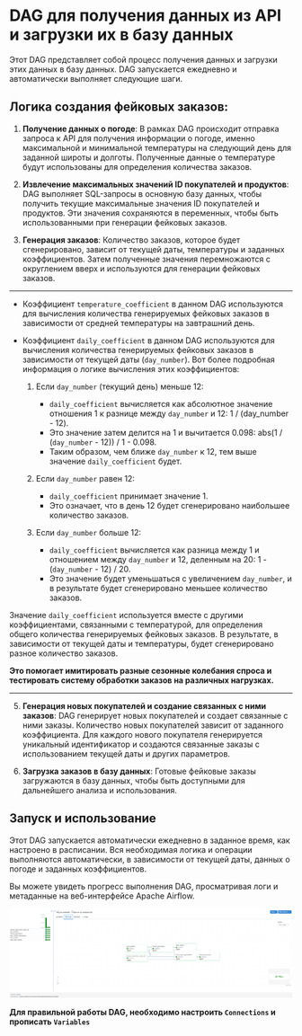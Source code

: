 # DAG для получения данных из API и загрузки их в базу данных

Этот DAG представляет собой процесс получения данных и загрузки этих данных в базу данных. DAG запускается ежедневно и автоматически выполняет следующие шаги.

## Логика создания фейковых заказов:

1. **Получение данных о погоде**: В рамках DAG происходит отправка запроса к API для получения информации
о погоде, именно максимальной и минимальной температуры на следующий день для заданной широты и долготы.
Полученные данные о температуре будут использованы для определения количества заказов.

2. **Извлечение максимальных значений ID покупателей и продуктов**: DAG выполняет SQL-запросы в основную базу
данных, чтобы получить текущие максимальные значения ID покупателей и продуктов. Эти значения сохраняются 
в переменных, чтобы быть использованными при генерации фейковых заказов.

3. **Генерация заказов**: Количество заказов, которое будет сгенерировано, зависит от текущей даты,
температуры и заданных коэффициентов. Затем полученные значения перемножаются с округлением вверх 
и используются для генерации фейковых заказов.
---
* Коэффициент `temperature_coefficient` в данном DAG используются для вычисления количества генерируемых фейковых 
заказов в зависимости от средней температуры на завтрашний день.


* Коэффициент `daily_coefficient` в данном DAG используются для вычисления количества генерируемых фейковых 
заказов в зависимости от текущей даты (`day_number`). Вот более подробная информация о логике вычисления 
этих коэффициентов:

   1. Если `day_number` (текущий день) меньше 12:
      - `daily_coefficient` вычисляется как абсолютное значение отношения 1 к разнице между `day_number` и 12: 1 / (day_number - 12).
      - Это значение затем делится на 1 и вычитается 0.098: abs(1 / (`day_number` - 12)) / 1 - 0.098.
      - Таким образом, чем ближе `day_number` к 12, тем выше значение `daily_coefficient` будет.

   2. Если `day_number` равен 12:
      - `daily_coefficient` принимает значение 1.
      - Это означает, что в день 12 будет сгенерировано наибольшее количество заказов.

   3. Если `day_number` больше 12:
      - `daily_coefficient` вычисляется как разница между 1 и отношением между `day_number` и 12, деленным на 20: 1 - (`day_number` - 12) / 20.
      - Это значение будет уменьшаться с увеличением `day_number`, и в результате будет сгенерировано меньшее количество заказов.


Значение `daily_coefficient` используется вместе с другими коэффициентами, связанными с температурой,
для определения общего количества генерируемых фейковых заказов. В результате, в зависимости от текущей даты и 
температуры, будет сгенерировано разное количество заказов. 

**Это помогает имитировать разные сезонные колебания спроса и тестировать систему обработки заказов на различных нагрузках.**

---

5. **Генерация новых покупателей и создание связанных с ними заказов**: DAG генерирует новых покупателей и
создает связанные с ними заказы. Количество новых покупателей зависит от заданного коэффициента.
Для каждого нового покупателя генерируется уникальный идентификатор и создаются связанные заказы с 
использованием текущей даты и других параметров.

6. **Загрузка заказов в базу данных**: Готовые фейковые заказы загружаются в базу данных, 
чтобы быть доступными для дальнейшего анализа и использования.


## Запуск и использование

Этот DAG запускается автоматически ежедневно в заданное время, как настроено в расписании. 
Вся необходимая логика и операции выполняются автоматически, в зависимости от текущей даты, данных о погоде и заданных коэффициентов.

Вы можете увидеть прогресс выполнения DAG, просматривая логи и метаданные на веб-интерфейсе Apache Airflow.

<p align="center">
  <img src="./data/Dag_graph.png" />
</p>

**Для правильной работы DAG, необходимо настроить `Connections` и прописать `Variables`**